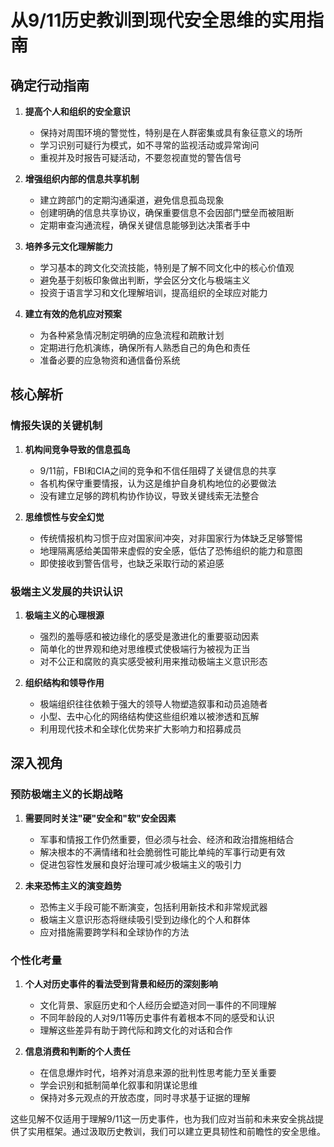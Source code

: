 # 从9/11历史教训到现代安全思维的实用指南

## 确定行动指南

1. **提高个人和组织的安全意识**
   - 保持对周围环境的警觉性，特别是在人群密集或具有象征意义的场所
   - 学习识别可疑行为模式，如不寻常的监视活动或异常询问
   - 重视并及时报告可疑活动，不要忽视直觉的警告信号

2. **增强组织内部的信息共享机制**
   - 建立跨部门的定期沟通渠道，避免信息孤岛现象
   - 创建明确的信息共享协议，确保重要信息不会因部门壁垒而被阻断
   - 定期审查沟通流程，确保关键信息能够到达决策者手中

3. **培养多元文化理解能力**
   - 学习基本的跨文化交流技能，特别是了解不同文化中的核心价值观
   - 避免基于刻板印象做出判断，学会区分文化与极端主义
   - 投资于语言学习和文化理解培训，提高组织的全球应对能力

4. **建立有效的危机应对预案**
   - 为各种紧急情况制定明确的应急流程和疏散计划
   - 定期进行危机演练，确保所有人熟悉自己的角色和责任
   - 准备必要的应急物资和通信备份系统

## 核心解析

### 情报失误的关键机制

1. **机构间竞争导致的信息孤岛**
   - 9/11前，FBI和CIA之间的竞争和不信任阻碍了关键信息的共享
   - 各机构保守重要情报，认为这是维护自身机构地位的必要做法
   - 没有建立足够的跨机构协作协议，导致关键线索无法整合

2. **思维惯性与安全幻觉**
   - 传统情报机构习惯于应对国家间冲突，对非国家行为体缺乏足够警惕
   - 地理隔离感给美国带来虚假的安全感，低估了恐怖组织的能力和意图
   - 即使接收到警告信号，也缺乏采取行动的紧迫感

### 极端主义发展的共识认识

1. **极端主义的心理根源**
   - 强烈的羞辱感和被边缘化的感受是激进化的重要驱动因素
   - 简单化的世界观和绝对思维模式使极端行为被视为正当
   - 对不公正和腐败的真实感受被利用来推动极端主义意识形态

2. **组织结构和领导作用**
   - 极端组织往往依赖于强大的领导人物塑造叙事和动员追随者
   - 小型、去中心化的网络结构使这些组织难以被渗透和瓦解
   - 利用现代技术和全球化优势来扩大影响力和招募成员

## 深入视角

### 预防极端主义的长期战略

1. **需要同时关注"硬"安全和"软"安全因素**
   - 军事和情报工作仍然重要，但必须与社会、经济和政治措施相结合
   - 解决根本的不满情绪和社会脆弱性可能比单纯的军事行动更有效
   - 促进包容性发展和良好治理可减少极端主义的吸引力

2. **未来恐怖主义的演变趋势**
   - 恐怖主义手段可能不断演变，包括利用新技术和非常规武器
   - 极端主义意识形态将继续吸引受到边缘化的个人和群体
   - 应对措施需要跨学科和全球协作的方法

### 个性化考量

1. **个人对历史事件的看法受到背景和经历的深刻影响**
   - 文化背景、家庭历史和个人经历会塑造对同一事件的不同理解
   - 不同年龄段的人对9/11等历史事件有着根本不同的感受和认识
   - 理解这些差异有助于跨代际和跨文化的对话和合作

2. **信息消费和判断的个人责任**
   - 在信息爆炸时代，培养对消息来源的批判性思考能力至关重要
   - 学会识别和抵制简单化叙事和阴谋论思维
   - 保持对多元观点的开放态度，同时寻求基于证据的理解

这些见解不仅适用于理解9/11这一历史事件，也为我们应对当前和未来安全挑战提供了实用框架。通过汲取历史教训，我们可以建立更具韧性和前瞻性的安全思维。